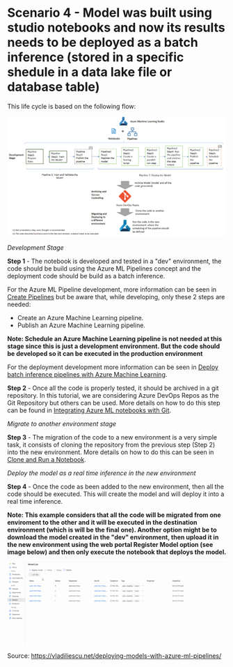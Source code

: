 # Scenario 4 - Model was built using studio notebooks and now its results needs to be deployed as a batch inference (stored in a specific shedule in a data lake file or database table)

This life cycle is based on the following flow:

![](../Images/devops_batch1.png)

_Development Stage_

**Step 1** - The notebook is developed and tested in a "dev" environment, the code should be build using the Azure ML Pipelines concept and the deployment code should be build as a batch inference.

For the Azure ML Pipeline development, more information can be seen in [Create Pipelines](../Documents/Orchestrate-ML-With-Pipelines.md) but be aware that, while developing, only these 2 steps are needed:
   * Create an Azure Machine Learning pipeline.
   * Publish an Azure Machine Learning pipeline.
   
 **Note: Schedule an Azure Machine Learning pipeline is not needed at this stage since this is just a development environment. But the code should be developed so it can be executed in the production environment**
 
For the deployment development more information can be seen in [Deploy batch inference pipelines with Azure Machine Learning](../Documents/Deploy-Batch-Inference-Pipeline.md). 

**Step 2** - Once all the code is properly tested, it should be archived in a git repository. In this tutorial, we are considering Azure DevOps Repos as the Git Repository but others can be used. More details on how to do this step can be found in [Integrating Azure ML notebooks with Git](../Documents/Integrating_AzureML_notebooks_with%20Git.md).

_Migrate to another environment stage_

**Step 3** - The migration of the code to a new environment is a very simple task, it consists of cloning the repository from the previous step (Step 2) into the new environment. More details on how to do this can be seen in [Clone and Run a Notebook](Documents/Clone-and-Run-a-Notebook.md). 

_Deploy the model as a real time inference in the new environment_

**Step 4** - Once the code as been added to the new environment, then all the code should be executed. This will create the model and will deploy it into a real time inference.

**Note: This example considers that all the code will be migrated from one enviroment to the other and it will be executed in the destination environment (which is will be the final one). Another option might be to download the model created in the "dev" environment, then upload it in the new environment using the web portal Register Model option (see image below) and then only execute the notebook that deploys the model.**

![](../Images/devops2d.gif)

Source: https://vladiliescu.net/deploying-models-with-azure-ml-pipelines/
